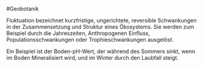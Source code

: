 #Geobotanik 

Fluktuation bezeichnet kurzfristige, ungerichtete, reversible Schwankungen in der Zusammensetzung und Struktur eines Ökosystems. Sie werden zum Beispiel durch die Jahreszeiten, Anthropogenen Einfluss, Populationsschwankungen oder Trophieschwankungen ausgelöst.

Ein Beispiel ist der Boden-pH-Wert, der während des Sommers sinkt, wenn im Boden Mineralisiert wird, und im Winter durch den Laubfall steigt.